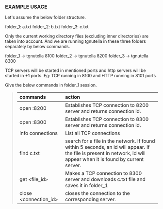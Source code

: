 ### EXAMPLE USAGE

Let's assume the below folder structure.

folder_1:
    a.txt
folder_2:
    b.txt
folder_3:
    c.txt


Only the current working directory files (excluding inner directories) are taken into account.
And we are running tgnutella in these three folders separately by below commands.

folder_1 -> tgnutella 8100
folder_2 -> tgnutella 8200
folder_3 -> tgnutella 8300

TCP servers will be started in mentioned ports and http servers will be started in +1 ports.
Eg: TCP running in 8100 and HTTP running in 8101 ports


Give the below commands in folder_1 session.
> |commands               |action                                                                                 |
> |:---------------       |:--------------------------------------------------------------------------------------|
> |open :8200             |Establishes TCP connection to 8200 server and returns connection id.                   |
> |open :8300             |Establishes TCP connection to 8300 server and returns connection id.                   |
> |info connections       |List all TCP connections                                                               |
> |find c.txt             |search for a file in the network. If found within 5 seconds, an id will appear. If the file is present in network, id will appear when it is found by current server.                                            |
> |get <file_id>          |Makes a TCP connection to 8300 server and downloads c.txt file and saves it in folder_1|  
> |close <connection_id>  |closes the connection to the corresponding server.                                     |